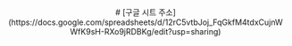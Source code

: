 <center># [구글 시트 주소](https://docs.google.com/spreadsheets/d/12rC5vtbJoj_FqGkfM4tdxCujnWWfK9sH-RXo9jRDBKg/edit?usp=sharing)</center>  
